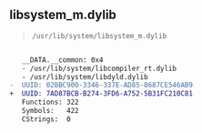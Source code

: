 ## libsystem_m.dylib

> `/usr/lib/system/libsystem_m.dylib`

```diff

   __DATA.__common: 0x4
   - /usr/lib/system/libcompiler_rt.dylib
   - /usr/lib/system/libdyld.dylib
-  UUID: 02BBC900-3346-337E-AD85-8687CE546AB9
+  UUID: 7AD87BCB-B274-3FD6-A752-5B31FC210C81
   Functions: 322
   Symbols:   422
   CStrings:  0

```
